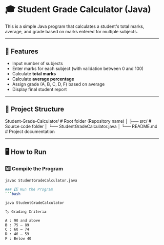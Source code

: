 # 🎓 Student Grade Calculator (Java)

This is a simple Java program that calculates a student's total marks, average, and grade based on marks entered for multiple subjects.

---

## 🚀 Features
- Input number of subjects  
- Enter marks for each subject (with validation between 0 and 100)  
- Calculate **total marks**  
- Calculate **average percentage**  
- Assign grade (A, B, C, D, F) based on average  
- Display final student report  

---

## 📂 Project Structure
Student-Grade-Calculator/       # Root folder (Repository name)
│
├── src/                        # Source code folder
│   └── StudentGradeCalculator.java
│
└── README.md                   # Project documentation

---

## 🖥️ How to Run

### 1️⃣ Compile the Program
```bash
javac StudentGradeCalculator.java

### 2️⃣ Run the Program
```bash

java StudentGradeCalculator

🏷️ Grading Criteria

A : 90 and above
B : 75 – 89
C : 60 – 74
D : 40 – 59
F : Below 40
